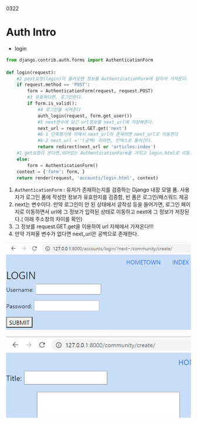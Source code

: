 0322  


 # Auth Intro





- login

```python
from django.contrib.auth.forms import AuthenticationForm

def login(request):
    #2 post요청(login)이 들어오면 정보를 AuthenticationForm에 담아서 가져온다.
    if request.method == 'POST':
        form = AuthenticationForm(request, request.POST)
        #3 유효하다면, 로그인한다.
        if form.is_valid():
            #4 로그인을 시켜준다
            auth_login(request, form.get_user())
            #5 next변수에 담긴 url정보를 next_url에 저장해준다.
            next_url = request.GET.get('next')
            #6-1 단축평가에 의해서 next_url이 존재하면 next_url로 이동한다
            #6-2 next_url =''(공백) 이라면, 인덱스로 돌아간다.
            return redirect(next_url or 'articles:index')
    #1 get요청이 온다면,비어있는 AuthenticationForm을 가지고 login.html로 이동한다.
    else:
        form = AuthenticationForm() 
    context = {'form': form, }
    return render(request, 'accounts/login.html', context)
```

1. `AuthenticationForm` : 유저가 존재하는지를 검증하는 Django 내장 모델 폼. 사용자가 로그인 폼에 작성한 정보가 유효한지를 검증함, 빈 폼은 로그인/패스워드 제공
2. next는 변수이다. 만약 로그인이 안 된 상태에서 글작성 등을 들어가면, 로그인 페이지로 이동하면서 url에 그 정보가 입력된 상태로 이동하고 next에 그 정보가 저장된다.( 아래 주소창의 차이를 확인)
3. 그 정보를 request.GET.get을 이용하여 url 자체에서 가져온다!!!
4. 만약 가져올 변수가 없다면 next_url은 공백으로 존재한다.

![image-20210328201914254](auth.assets/image-20210328201914254.png)



![image-20210328201955292](auth.assets/image-20210328201955292.png)






